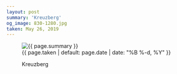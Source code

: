 ```yaml
---
layout: post
summary: 'Kreuzberg'
og_image: 830-1280.jpg
taken: May 26, 2019
---
```


<figure class="post">
 <img alt="{{ page.summary }}" sizes="(min-width: 700px) 50vw, calc(100vw - 2rem)" src="{{ site.assets_url }}/830-640.jpg" srcset="{{ site.assets_url }}/830-320.jpg 320w, {{ site.assets_url }}/830-640.jpg 640w, {{ site.assets_url }}/830-960.jpg 960w, {{ site.assets_url }}/830-1280.jpg 1280w"/>
 <figcaption>
  <time>
   {{ page.taken | default: page.date | date: "%B %-d, %Y" }}
  </time>
  <p>
   Kreuzberg
  </p>
 </figcaption>
</figure>

